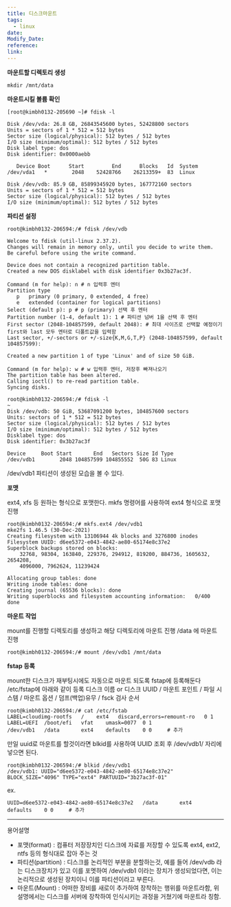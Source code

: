```yaml
---
title: 디스크마운트
tags:
  - linux
date: 
Modify_Date: 
reference: 
link:
---
```

**마운트할 디렉토리 생성** 

```shell
mkdir /mnt/data
```

**마운트시킬 볼륨 확인**

```shell
[root@kimbh0132-205690 ~]# fdisk -l

Disk /dev/vda: 26.8 GB, 26843545600 bytes, 52428800 sectors
Units = sectors of 1 * 512 = 512 bytes
Sector size (logical/physical): 512 bytes / 512 bytes
I/O size (minimum/optimal): 512 bytes / 512 bytes
Disk label type: dos
Disk identifier: 0x0000aebb

   Device Boot      Start         End      Blocks   Id  System
/dev/vda1   *        2048    52428766    26213359+  83  Linux

Disk /dev/vdb: 85.9 GB, 85899345920 bytes, 167772160 sectors
Units = sectors of 1 * 512 = 512 bytes
Sector size (logical/physical): 512 bytes / 512 bytes
I/O size (minimum/optimal): 512 bytes / 512 bytes
```

**파티션 설정**

```shell
root@kimbh0132-206594:/# fdisk /dev/vdb 

Welcome to fdisk (util-linux 2.37.2).
Changes will remain in memory only, until you decide to write them.
Be careful before using the write command.

Device does not contain a recognized partition table.
Created a new DOS disklabel with disk identifier 0x3b27ac3f.

Command (m for help): n # n 입력후 엔터
Partition type
   p   primary (0 primary, 0 extended, 4 free)
   e   extended (container for logical partitions)
Select (default p): p # p (primary) 선택 후 엔터
Partition number (1-4, default 1): 1 # 파티션 넘버 1을 선택 후 엔터
First sector (2048-104857599, default 2048): # 최대 사이즈로 선택할 예정이기 first와 last 모두 엔터로 디폴트값을 입력함
Last sector, +/-sectors or +/-size{K,M,G,T,P} (2048-104857599, default 104857599): 

Created a new partition 1 of type 'Linux' and of size 50 GiB.

Command (m for help): w # w 입력후 엔터, 저장후 빠져나오기
The partition table has been altered.
Calling ioctl() to re-read partition table.
Syncing disks.
```

```shell
root@kimbh0132-206594:/# fdisk -l
~
Disk /dev/vdb: 50 GiB, 53687091200 bytes, 104857600 sectors
Units: sectors of 1 * 512 = 512 bytes
Sector size (logical/physical): 512 bytes / 512 bytes
I/O size (minimum/optimal): 512 bytes / 512 bytes
Disklabel type: dos
Disk identifier: 0x3b27ac3f

Device     Boot Start       End   Sectors Size Id Type
/dev/vdb1        2048 104857599 104855552  50G 83 Linux

```

/dev/vdb1 파티션이 생성된 모습을 볼 수 있다.

**포맷**

ext4, xfs 등 원하는 형식으로 포맷한다.
mkfs 명령어를 사용하여 ext4 형식으로 포맷진행

```shell
root@kimbh0132-206594:/# mkfs.ext4 /dev/vdb1 
mke2fs 1.46.5 (30-Dec-2021)
Creating filesystem with 13106944 4k blocks and 3276800 inodes
Filesystem UUID: d6ee5372-e043-4842-ae80-65174e8c37e2
Superblock backups stored on blocks: 
	32768, 98304, 163840, 229376, 294912, 819200, 884736, 1605632, 2654208, 
	4096000, 7962624, 11239424

Allocating group tables: done                            
Writing inode tables: done                            
Creating journal (65536 blocks): done
Writing superblocks and filesystem accounting information:   0/400
done   
```

**마운트 작업**

mount를 진행할 디렉토리를 생성하고 해당 디렉토리에 마운트 진행
/data 에 마운트 진행

```shell
root@kimbh0132-206594:/# mount /dev/vdb1 /mnt/data
```

**fstap 등록**

mount한 디스크가 재부팅시에도 자동으로 마운트 되도록 fstap에 등록해둔다
/etc/fstap에 아래와 같이 등록
디스크 이름 or 디스크 UUID / 마운트 포인트 / 파일 시스템 / 마운트 옵션 / 덤프(백업)유무 / fsck 검사 순서

```shell
root@kimbh0132-206594:/# cat /etc/fstab
LABEL=cloudimg-rootfs	/	 ext4	discard,errors=remount-ro	0 1
LABEL=UEFI	/boot/efi	vfat	umask=0077	0 1
/dev/vdb1	/data		ext4	defaults	0 0		# 추가
```

만일 uuid로 마운트를 할것이라면 blkid를 사용하여 UUID 조회 후 /dev/vdb1/ 자리에 넣으면 된다.

```shell
root@kimbh0132-206594:/# blkid /dev/vdb1
/dev/vdb1: UUID="d6ee5372-e043-4842-ae80-65174e8c37e2" BLOCK_SIZE="4096" TYPE="ext4" PARTUUID="3b27ac3f-01"
```

ex.

```shell
UUID=d6ee5372-e043-4842-ae80-65174e8c37e2	/data		ext4	defaults	0 0		# 추가
```

---

용어설명

- 포맷(format) : 컴퓨터 저장장치인 디스크에 자료를 저장할 수 있도록 ext4, ext2, ntfs 등의 형식대로 잡아 주는 것
- 파티션(partition) : 디스크를 논리적인 부분을 분할하는것, 예를 들어 /dev/vdb 라는 디스크장치가 있고 이를 포멧하여 /dev/vdb1 이라는 장치가 생성되었다면, 이는 논리적으로 생성된 장치이니 이를 파티션이라고 부른다.
- 마운트(Mount) : 어떠한 장비를 새로이 추가하여 장착하는 행위를 마운트라함, 위 설명에서는 디스크를 서버에 장착하여 인식시키는 과정을 거쳤기에 마운트라 칭함.

